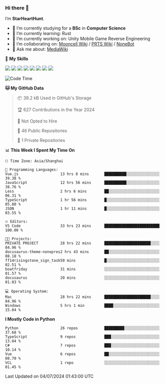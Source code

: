 ### Hi there 👋

I’m **StarHeartHunt**.

- 🏫 I’m currently studying for a **BSc** in **Computer Science**
- 🌱 I’m currently learning: Rust
- 🔭 I’m currently working on: Unity Mobile Game Reverse Engineering
- 👯 I’m collaborating on: [Mooncell Wiki](https://fgo.wiki/) / [PRTS Wiki](http://prts.wiki/) / [NoneBot](https://github.com/nonebot)
- 💬 Ask me about: [MediaWiki](https://www.mediawiki.org)

🌟 **My Skills**

![](https://img.shields.io/badge/-Python-3e74a2?style=flat-square&logo=Python&logoColor=fff)
![](https://img.shields.io/badge/-Node.js-339933?style=flat-square&logo=node.js&logoColor=fff)
![](https://img.shields.io/badge/-Vue-4fc08d?style=flat-square&logo=vue.js&logoColor=fff)
![](https://img.shields.io/badge/-React-2d98ce?style=flat-square&logo=React&logoColor=fff)
![](https://img.shields.io/badge/-TypeScript-3178C6?style=flat-square&logo=TypeScript&logoColor=fff)
![](https://img.shields.io/badge/-Docker-2496ED?style=flat-square&logo=Docker&logoColor=fff)
![](https://img.shields.io/badge/-Linux-000000?style=flat-square&logo=Linux&logoColor=fff)
![](https://img.shields.io/badge/-Dotnet-512bd4?style=flat-square&logo=.net&logoColor=fff)

<!--START_SECTION:waka-->
![Code Time](http://img.shields.io/badge/Code%20Time-1%2C167%20hrs%2019%20mins-blue)

**🐱 My GitHub Data** 

> 📦 39.2 kB Used in GitHub's Storage 
 > 
> 🏆 627 Contributions in the Year 2024
 > 
> 🚫 Not Opted to Hire
 > 
> 📜 46 Public Repositories 
 > 
> 🔑 1 Private Repositories 
 > 
📊 **This Week I Spent My Time On** 

```text
🕑︎ Time Zone: Asia/Shanghai

💬 Programming Languages: 
Vue.js                   13 hrs 8 mins       ██████████░░░░░░░░░░░░░░░   39.38 % 
JavaScript               12 hrs 56 mins      ██████████░░░░░░░░░░░░░░░   38.76 % 
Less                     2 hrs 6 mins        ██░░░░░░░░░░░░░░░░░░░░░░░   06.31 % 
TypeScript               1 hr 56 mins        █░░░░░░░░░░░░░░░░░░░░░░░░   05.80 % 
JSON                     1 hr 11 mins        █░░░░░░░░░░░░░░░░░░░░░░░░   03.55 % 

🔥 Editors: 
VS Code                  33 hrs 23 mins      █████████████████████████   100.00 % 

🐱‍💻 Projects: 
PRIVATE PROJECT          28 hrs 22 mins      █████████████████████░░░░   84.96 % 
docusaurus-theme-nonepres2 hrs 43 mins       ██░░░░░░░░░░░░░░░░░░░░░░░   08.18 % 
ff14risingstone_sign_task50 mins             █░░░░░░░░░░░░░░░░░░░░░░░░   02.51 % 
boatfriday               31 mins             ░░░░░░░░░░░░░░░░░░░░░░░░░   01.57 % 
docusaurus               20 mins             ░░░░░░░░░░░░░░░░░░░░░░░░░   01.03 % 

💻 Operating System: 
Mac                      28 hrs 22 mins      █████████████████████░░░░   84.96 % 
Windows                  5 hrs 1 min         ████░░░░░░░░░░░░░░░░░░░░░   15.04 % 
```

**I Mostly Code in Python** 

```text
Python                   26 repos            █████████░░░░░░░░░░░░░░░░   37.68 % 
TypeScript               9 repos             ███░░░░░░░░░░░░░░░░░░░░░░   13.04 % 
C#                       7 repos             ███░░░░░░░░░░░░░░░░░░░░░░   10.14 % 
Vue                      6 repos             ██░░░░░░░░░░░░░░░░░░░░░░░   08.70 % 
VCL                      1 repo              ░░░░░░░░░░░░░░░░░░░░░░░░░   01.45 % 
```




 Last Updated on 04/07/2024 01:43:00 UTC
<!--END_SECTION:waka-->
